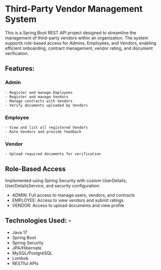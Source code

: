 # Third-Party Vendor Management System


This is a Spring Boot REST API project designed to streamline the management of third-party vendors within an organization. The system supports role-based access for Admins, Employees, and Vendors, enabling efficient onboarding, contract management, vendor rating, and document verification.

## Features:
 ### Admin
    - Register and manage Employees
    - Register and manage Vendors
    - Manage contracts with Vendors
    - Verify documents uploaded by Vendors

 ### Employee
    - View and list all registered Vendors
    - Rate Vendors and provide feedback
    
  ### Vendor
    - Upload required documents for verification

## Role-Based Access
  Implemented using Spring Security with custom UserDetails, UserDetailsService, and security configuration:

  - ADMIN: Full access to manage users, vendors, and contracts
  - EMPLOYEE: Access to view vendors and submit ratings
  - VENDOR: Access to upload documents and view profile

## Technologies Used: -
  - Java 17
  - Spring Boot
  - Spring Security
  - JPA/Hibernate
  - MySQL/PostgreSQL
  - Lombok
  - RESTful APIs
